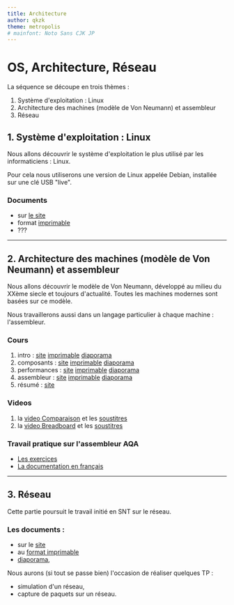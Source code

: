 ```yaml
---
title: Architecture
author: qkzk
theme: metropolis
# mainfont: Noto Sans CJK JP
---
```


# OS, Architecture, Réseau

La séquence se découpe en trois thèmes :

1. Système d'exploitation : Linux
2. Architecture des machines (modèle de Von Neumann) et assembleur
3. Réseau

## 1. Système d'exploitation : Linux

Nous allons découvrir le système d'exploitation le plus utilisé par les
informaticiens : Linux.

Pour cela nous utiliserons une version de Linux appelée Debian, installée sur
une clé USB "live".

### Documents

* sur [le site](cle_linux)
* format [imprimable]()
* ???

---

## 2. Architecture des machines (modèle de Von Neumann) et assembleur

Nous allons découvrir le modèle de Von Neumann, développé au milieu du XXème
siecle et toujours d'actualité. Toutes les machines modernes sont basées sur
ce modèle.

Nous travaillerons aussi dans un langage particulier à chaque machine : l'assembleur.

### Cours

1. intro : [site](von_neumann) [imprimable](/uploads/docsnsi/architecture/diapos/1_intro-Article.pdf)  [diaporama](/uploads/docsnsi/architecture/diapos/1_intro-Beamer.pdf)
2. composants : [site](composants_processeur) [imprimable](/uploads/docsnsi/architecture/diapos/2_composants-Article.pdf)  [diaporama](/uploads/docsnsi/architecture/diapos/2_composants-Beamer.pdf)
3. performances : [site](evolution_performance) [imprimable](/uploads/docsnsi/architecture/diapos/3_performances-Article.pdf)  [diaporama](/uploads/docsnsi/architecture/diapos/3_performances-Beamer.pdf)
4. assembleur : [site](assembleur_aqa_intro) [imprimable](/uploads/docsnsi/architecture/diapos/4_assembleur-Article.pdf)  [diaporama](/uploads/docsnsi/architecture/diapos/4_assembleur-Beamer.pdf)
6. résumé : [site](resume)

### Videos

1. la [video Comparaison](/uploads/docsnsi/architecture/videos/Comparing.mp4) et les [soustitres](/uploads/docsnsi/architecture/videos/Comparing.srt)
2. la [video Breadboard](/uploads/docsnsi/architecture/videos/breadboard.mp4) et les [soustitres](/uploads/docsnsi/architecture/videos/breadboard.srt)

### Travail pratique sur l'assembleur AQA

* [Les exercices](assembleur_aqa_td)
* [La documentation en français](doc_AQA)

---

## 3. Réseau

Cette partie poursuit le travail initié en SNT sur le réseau.

### Les documents :

* sur le [site](reseau)
* au [format imprimable](/uploads/docsnsi/reseau/reseaux-Article.pdf)
* [diaporama](/uploads/docsnsi/reseau/reseaux-Beamer.pdf),


Nous aurons (si tout se passe bien) l'occasion de réaliser quelques TP :

* simulation d'un réseau,
* capture de paquets sur un réseau.
